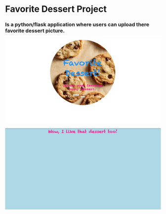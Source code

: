 # Favorite Dessert Project


### Is a python/flask application where users can upload there favorite dessert picture. 
![alt image](https://github.com/cordaz1990/Favorite_Dessert_Project/blob/main/image/ScreenShot_HomePage.png)

![alt image](https://github.com/cordaz1990/Favorite_Dessert_Project/blob/main/image/ScreenShot_ImagePage%20.png)
